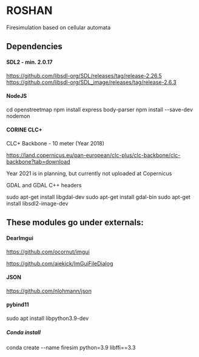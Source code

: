# ROSHAN
Firesimulation based on cellular automata

## Dependencies

#### SDL2 - min. 2.0.17 

https://github.com/libsdl-org/SDL/releases/tag/release-2.26.5
https://github.com/libsdl-org/SDL_image/releases/tag/release-2.6.3

#### NodeJS

cd openstreetmap
npm install express body-parser
npm install --save-dev nodemon

#### CORINE CLC+ 

CLC+ Backbone - 10 meter (Year 2018)

https://land.copernicus.eu/pan-european/clc-plus/clc-backbone/clc-backbone?tab=download

Year 2021 is in planning, but currently not uploaded at Copernicus

GDAL and GDAL C++ headers

sudo apt-get install libgdal-dev
sudo apt-get install gdal-bin
sudo apt-get install libsdl2-image-dev

## These modules go under externals:

#### DearImgui 

https://github.com/ocornut/imgui

https://github.com/aiekick/ImGuiFileDialog

#### JSON
https://github.com/nlohmann/json

#### pybind11

sudo apt install libpython3.9-dev

##### Conda install

conda create --name firesim python=3.9 libffi==3.3


